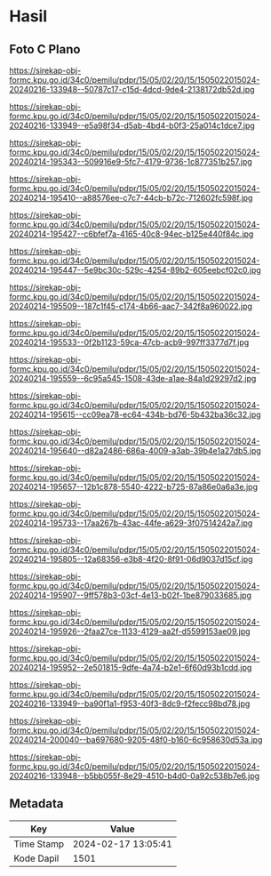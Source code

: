# Hasil

## Foto C Plano

https://sirekap-obj-formc.kpu.go.id/34c0/pemilu/pdpr/15/05/02/20/15/1505022015024-20240216-133948--50787c17-c15d-4dcd-9de4-2138172db52d.jpg

https://sirekap-obj-formc.kpu.go.id/34c0/pemilu/pdpr/15/05/02/20/15/1505022015024-20240216-133949--e5a98f34-d5ab-4bd4-b0f3-25a014c1dce7.jpg

https://sirekap-obj-formc.kpu.go.id/34c0/pemilu/pdpr/15/05/02/20/15/1505022015024-20240214-195343--509916e9-5fc7-4179-9736-1c877351b257.jpg

https://sirekap-obj-formc.kpu.go.id/34c0/pemilu/pdpr/15/05/02/20/15/1505022015024-20240214-195410--a88576ee-c7c7-44cb-b72c-712602fc598f.jpg

https://sirekap-obj-formc.kpu.go.id/34c0/pemilu/pdpr/15/05/02/20/15/1505022015024-20240214-195427--c6bfef7a-4165-40c8-94ec-b125e440f84c.jpg

https://sirekap-obj-formc.kpu.go.id/34c0/pemilu/pdpr/15/05/02/20/15/1505022015024-20240214-195447--5e9bc30c-529c-4254-89b2-605eebcf02c0.jpg

https://sirekap-obj-formc.kpu.go.id/34c0/pemilu/pdpr/15/05/02/20/15/1505022015024-20240214-195509--187c1f45-c174-4b66-aac7-342f8a960022.jpg

https://sirekap-obj-formc.kpu.go.id/34c0/pemilu/pdpr/15/05/02/20/15/1505022015024-20240214-195533--0f2b1123-59ca-47cb-acb9-997ff3377d7f.jpg

https://sirekap-obj-formc.kpu.go.id/34c0/pemilu/pdpr/15/05/02/20/15/1505022015024-20240214-195559--6c95a545-1508-43de-a1ae-84a1d29297d2.jpg

https://sirekap-obj-formc.kpu.go.id/34c0/pemilu/pdpr/15/05/02/20/15/1505022015024-20240214-195615--cc09ea78-ec64-434b-bd76-5b432ba36c32.jpg

https://sirekap-obj-formc.kpu.go.id/34c0/pemilu/pdpr/15/05/02/20/15/1505022015024-20240214-195640--d82a2486-686a-4009-a3ab-39b4e1a27db5.jpg

https://sirekap-obj-formc.kpu.go.id/34c0/pemilu/pdpr/15/05/02/20/15/1505022015024-20240214-195657--12b1c878-5540-4222-b725-87a86e0a6a3e.jpg

https://sirekap-obj-formc.kpu.go.id/34c0/pemilu/pdpr/15/05/02/20/15/1505022015024-20240214-195733--17aa267b-43ac-44fe-a629-3f07514242a7.jpg

https://sirekap-obj-formc.kpu.go.id/34c0/pemilu/pdpr/15/05/02/20/15/1505022015024-20240214-195805--12a68356-e3b8-4f20-8f91-06d9037d15cf.jpg

https://sirekap-obj-formc.kpu.go.id/34c0/pemilu/pdpr/15/05/02/20/15/1505022015024-20240214-195907--9ff578b3-03cf-4e13-b02f-1be879033685.jpg

https://sirekap-obj-formc.kpu.go.id/34c0/pemilu/pdpr/15/05/02/20/15/1505022015024-20240214-195926--2faa27ce-1133-4129-aa2f-d5599153ae09.jpg

https://sirekap-obj-formc.kpu.go.id/34c0/pemilu/pdpr/15/05/02/20/15/1505022015024-20240214-195952--2e501815-9dfe-4a74-b2e1-6f60d93b1cdd.jpg

https://sirekap-obj-formc.kpu.go.id/34c0/pemilu/pdpr/15/05/02/20/15/1505022015024-20240216-133949--ba90f1a1-f953-40f3-8dc9-f2fecc98bd78.jpg

https://sirekap-obj-formc.kpu.go.id/34c0/pemilu/pdpr/15/05/02/20/15/1505022015024-20240214-200040--ba697680-9205-48f0-b160-6c958630d53a.jpg

https://sirekap-obj-formc.kpu.go.id/34c0/pemilu/pdpr/15/05/02/20/15/1505022015024-20240216-133948--b5bb055f-8e29-4510-b4d0-0a92c538b7e6.jpg


## Metadata

| Key        | Value               |
| ---------- | ------------------- |
| Time Stamp | 2024-02-17 13:05:41 |
| Kode Dapil | 1501                |



